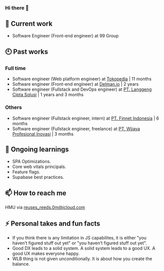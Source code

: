### Hi there 👋

## 💼 Current work

- Software Engineer (Front-end engineer) at 99 Group

## 🕙 Past works

### Full time

- Software engineer (Web platform engineer) at [Tokopedia](https://www.tokopedia.com/about/) | 11 months
- Software engineer (Front-end engineer) at [Delman.io](https://delman.io) | 2 years
- Software engineer (Fullstack and DevOps engineer) at [PT. Langgeng Cipta Solusi](https://lcsindonesia.com) | 1 years and 3 months

### Others
  
- Software engineer (Fullstack engineer, intern) at [PT. Finnet Indonesia](https://www.finpay.id) | 6 months
- Software engineer (Fullstack engineer, freelance) at [PT. Wijaya Profesional Inovasi](https://wijaya.co.id) | 3 months

## 🌱 Ongoing learnings

- SPA Optimizations.
- Core web vitals principals.
- Feature flags.
- Supabase best practices.

## 📫 How to reach me

HMU via [reuses_reeds.0m@icloud.com](mailto:reuses_reeds.0m@icloud.com)

## ⚡ Personal takes and fun facts

- If you think there is any limitation in JS capabilites, it is either "you haven’t figured stuff out yet" or "you haven’t figured stuff out yet".
- Good DX leads to a solid system. A solid system leads to a good UX. A good UX makes everyone happy.
- WLB thing is not given unconditionally. It is about how you create the balance.
